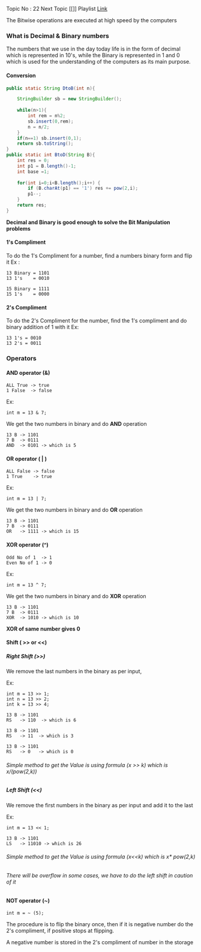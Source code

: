 Topic No : 22
Next Topic [[]]
Playlist [Link](https://youtube.com/playlist?list=PLgUwDviBIf0rnqh8QsJaHyIX7KUiaPUv7&si=6cK6gcwi2isO0uxr)

The Bitwise operations are executed at high speed by the computers

### What is Decimal & Binary numbers

The numbers that we use in the day today life is in the form of decimal which is represented in 10's, while the Binary is represented in 1 and 0 which is used for the understanding of the computers as its main purpose.

#### Conversion

```Java
public static String DtoB(int n){  

    StringBuilder sb = new StringBuilder();  
    
    while(n>1){  
        int rem = n%2;  
        sb.insert(0,rem);  
        n = n/2;  
    }  
    if(n==1) sb.insert(0,1);  
    return sb.toString();  
}  
public static int BtoD(String B){  
    int res = 0;  
    int p1 = B.length()-1;  
    int base =1;  
    
    for(int i=0;i<B.length();i++) {  
        if (B.charAt(p1) == '1') res += pow(2,i);  
        p1--;  
    }  
    return res;  
}
```

**Decimal and Binary is good enough to solve the Bit Manipulation problems**

#### 1's Compliment

To do the 1's Compliment for a number, find a numbers binary form and flip it
Ex : 
```
13 Binary = 1101
13 1's    = 0010

15 Binary = 1111
15 1's    = 0000
```

#### 2's Compliment

To do the 2's Compliment for the number, find the 1's compliment and do binary addition of 1 with it 
Ex:
```
13 1's = 0010
13 2's = 0011
```


### Operators

#### AND operator (&)
```
ALL True -> true
1 False  -> false
```

Ex:
```
int m = 13 & 7;
```

We get the two numbers in binary and do **AND** operation
```
13 B -> 1101
7 B  -> 0111
AND  -> 0101 -> which is 5
```

#### OR operator ( | )
```
ALL False -> false
1 True    -> true
```

Ex:
```
int m = 13 | 7;
```

We get the two numbers in binary and do **OR** operation
```
13 B -> 1101
7 B  -> 0111
OR   -> 1111 -> which is 15
```

#### XOR operator (^)
```
Odd No of 1  -> 1
Even No of 1 -> 0
```

Ex:
```
int m = 13 ^ 7;
```

We get the two numbers in binary and do **XOR** operation
```
13 B -> 1101
7 B  -> 0111
XOR  -> 1010 -> which is 10
```

**XOR of same number gives 0**
#### Shift ( >> or <<)

##### Right Shift (>>)

We remove the last numbers in the binary as per input,

Ex:
```
int m = 13 >> 1;
int n = 13 >> 2;
int k = 13 >> 4;
```

```
13 B -> 1101
RS   -> 110  -> which is 6

13 B -> 1101
RS   -> 11  -> which is 3

13 B -> 1101
RS   -> 0   -> which is 0
```
###### Simple method to get the Value is using formula (x >> k) which is x/(pow(2,k)) 

##### Left Shift (<<)

We remove the first numbers in the binary as per input and add it to the last

Ex:
```
int m = 13 << 1;
```

```
13 B -> 1101
LS   -> 11010 -> which is 26
```
###### Simple method to get the Value is using formula (x<<k) which is x* pow(2,k)
###### There will be overflow in some cases, we have to do the left shift in caution of it

#### NOT operator (~)

```
int m = ~ (5);
```

The procedure is to flip the binary once, then if it is negative number do the 2's compliment, if positive stops at flipping.

A negative number is stored in the 2's compliment of number in the storage
